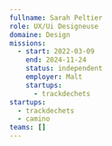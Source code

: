 ```yaml
---
fullname: Sarah Peltier
role: UX/Ui Designeuse
domaine: Design
missions:
  - start: 2022-03-09
    end: 2024-11-24
    status: independent
    employer: Malt
    startups:
      - trackdechets
startups:
  - trackdechets
  - camino
teams: []
---
```

